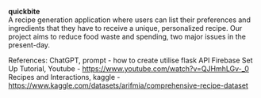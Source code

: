 **quickbite**<br>
A recipe generation application where users can list their preferences 
and ingredients that they have to receive a unique, personalized recipe. 
Our project aims to reduce food waste and spending, two major issues in the present-day.

References:
ChatGPT, prompt - how to create utilise flask API
Firebase Set Up Tutorial, Youtube - https://www.youtube.com/watch?v=QJHmhLGv-_0
Recipes and Interactions, kaggle - https://www.kaggle.com/datasets/arifmia/comprehensive-recipe-dataset
